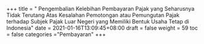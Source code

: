 +++
title = "	Pengembalian Kelebihan Pembayaran Pajak yang Seharusnya Tidak Terutang Atas Kesalahan Pemotongan atau Pemungutan Pajak terhadap Subjek Pajak Luar Negeri yang Memiliki Bentuk Usaha Tetap di Indonesia"
date = 2021-01-16T13:09:45+08:00
draft = false
weight = 59
toc = false
categories ="Pembayaran"
+++